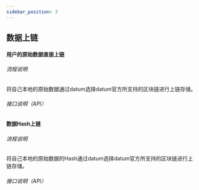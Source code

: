 ```yaml
---
sidebar_position: 3
---
```


## 数据上链


#### 用户的原始数据直接上链

###### 流程说明

  将自己本地的原始数据通过datum选择datum官方所支持的区块链进行上链存储。

###### 接口说明（API）



#### 数据Hash上链

###### 流程说明

  将自己本地的原始数据的Hash通过datum选择datum官方所支持的区块链进行上链存储。

###### 接口说明（API）

